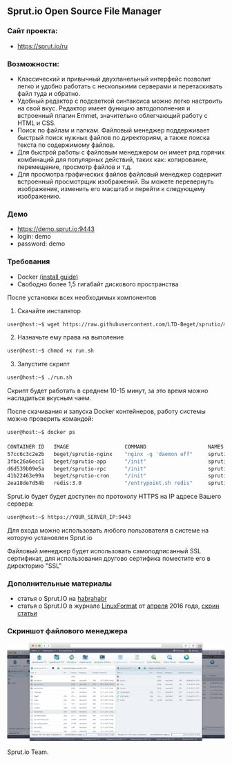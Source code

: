 ## Sprut.io Open Source File Manager

### Сайт проекта:
 * https://sprut.io/ru

### Возможности:

 * Классический и привычный двухпанельный интерфейс позволит легко и удобно работать с несколькими серверами и перетаскивать файл туда и обратно. 
 * Удобный редактор с подсветкой синтаксиса можно легко настроить на свой вкус. Редактор имеет функцию автодополнения и встроенный плагин Emmet, значительно облегчающий работу с HTML и CSS. 
 * Поиск по файлам и папкам. Файловый менеджер поддерживает быстрый поиск нужных файлов по директориям, а также поиска текста по содержимому файлов. 
 * Для быстрой работы с файловым менеджером он имеет ряд горячих комбинаций для популярных действий, таких как: копирование, перемещение, просмотр файлов и т.д. 
 * Для просмотра графических файлов файловый менеджер содержит встроенный просмотрщик изображений. Вы можете перевернуть изображение, изменить его масштаб и перейти к следующему изображению. 

### Демо
 * https://demo.sprut.io:9443
 * login:    demo
 * password: demo
 
### Требования
 * Docker [(install guide)](https://docs.docker.com/engine/installation/)
 * Свободно более 1,5 гигабайт дискового пространства
 
После установки всех необходимых компонентов

1) Скачайте инсталятор

```*.sh
user@host:~$ wget https://raw.githubusercontent.com/LTD-Beget/sprutio/master/run.sh
```

2) Назначьте ему права на выполение

```*.sh
user@host:~$ chmod +x run.sh
```

3) Запустите скрипт

```*.sh
user@host:~$ ./run.sh
```

Скрипт будет работать в среднем 10-15 минут, за это время можно насладиться вкусным чаем.

После скачивания и запуска Docker контейнеров, работу системы можно проверить командой:

```*.sh
user@host:~$ docker ps

CONTAINER ID   IMAGE                  COMMAND                    NAMES
57cc6c3c2e2b   beget/sprutio-nginx    "nginx -g 'daemon off"     sprutio_nginx_1
3fbc26a6ecc1   beget/sprutio-app      "/init"                    sprutio_app_1
d6d539b09e5a   beget/sprutio-rpc      "/init"                    sprutio_rpc_1
41b22463e99a   beget/sprutio-cron     "/init"                    sprutio_cron_1
2ea18de7d54b   redis:3.0              "/entrypoint.sh redis"     sprutio_redis_
```


Sprut.io будет будет доступен по протоколу HTTPS на IP адресе Вашего сервера:

```*.sh
user@host:~$ https://YOUR_SERVER_IP:9443
```

Для входа можно использовать любого пользователя в системе на которую установлен Sprut.io

Файловый менеджер будет использовать самоподписанный SSL сертификат, для использования другово сертифика поместите его в директорию "SSL"

### Дополнительные материалы
 * статья о Sprut.IO на  [habrahabr](https://habrahabr.ru/company/beget/blog/277449/)
 * статья о Sprut.IO в журнале [LinuxFormat](http://shop.linuxformat.ru/lxf_208/) от [апреля](promo/linuxformat_mainpage.jpg) 2016 года, [cкрин статьи](promo/linuxformat.png)
 
### Скриншот файлового менеджера

![Main screen image](promo/slider_ui.png)


Sprut.io Team.
